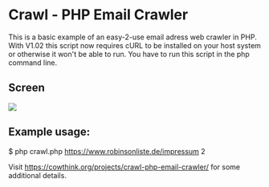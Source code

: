 Crawl - PHP Email Crawler
========================

This is a basic example of an easy-2-use email adress web crawler in PHP. With V1.02 this script now requires cURL to be installed on your host system or otherwise it won't be able to run. You have to run this script in the php command line.

Screen
-------------
<img src="http://abload.de/img/crawlv7qmm.png">


Example usage:
-------------

$ php crawl.php https://www.robinsonliste.de/impressum 2

Visit https://cowthink.org/projects/crawl-php-email-crawler/ for some additional details.
